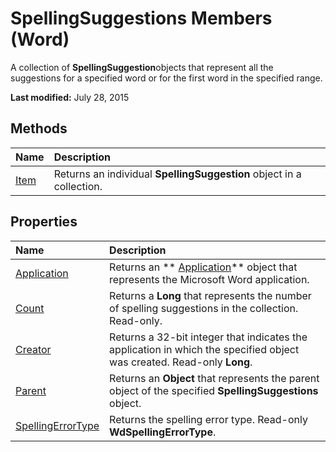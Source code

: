 
# SpellingSuggestions Members (Word)
A collection of  **SpellingSuggestion**objects that represent all the suggestions for a specified word or for the first word in the specified range.

 **Last modified:** July 28, 2015


## Methods



|**Name**|**Description**|
|:-----|:-----|
| [Item](dca0042b-21d6-04d9-0247-cb9ab3c62857.md)|Returns an individual  **SpellingSuggestion** object in a collection.|

## Properties



|**Name**|**Description**|
|:-----|:-----|
| [Application](e0961ff9-fe4a-4680-9e05-730b9c1c1db2.md)|Returns an  ** [Application](d1cf6f8f-4e88-bf01-93b4-90a83f79cb44.md)** object that represents the Microsoft Word application.|
| [Count](7cb9d6c3-f328-deb0-0725-29f96823b095.md)|Returns a  **Long** that represents the number of spelling suggestions in the collection. Read-only.|
| [Creator](db022099-efc3-cfab-de87-d302beb563a4.md)|Returns a 32-bit integer that indicates the application in which the specified object was created. Read-only  **Long**.|
| [Parent](6de5bff4-dd16-dd65-b03e-914223c5e36c.md)|Returns an  **Object** that represents the parent object of the specified **SpellingSuggestions** object.|
| [SpellingErrorType](0d5c71a3-77eb-b36c-76b8-c6fd49bb6394.md)|Returns the spelling error type. Read-only  **WdSpellingErrorType**.|

